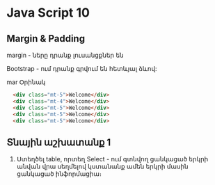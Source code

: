 # Java Script 10

## Margin & Padding
  margin - ները դրանք լուսանցքներ են

  Bootstrap - ում դրանք գրվում են հետևյալ ձևով:

  mar
  Օրինակ

```html
  <div class="mt-5">Welcome</div>
  <div class="mt-4">Welcome</div>
  <div class="mt-5">Welcome</div>
  <div class="mt-5">Welcome</div>
  <div class="mt-5">Welcome</div>
```



## Տնային աշխատանք 1

1. Ստեղծել table, որտեղ Select - ում գտնվող ցանկացած երկրի անվան վրա սեղմելով կստանանք ամեն երկրի մասին ցանկացած ինֆորմացիա։

